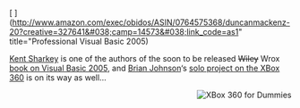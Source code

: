 [ <img src="http://rcm-images.amazon.com/images/P/0764575368.01._SCTZZZZZZZ_.jpg" align="left" alt="" border="0" /> ](http://www.amazon.com/exec/obidos/ASIN/0764575368/duncanmackenz-20?creative=327641&#038;camp=14573&#038;link_code=as1" title="Professional Visual Basic 2005)

[Kent Sharkey](http://www.acmebinary.com/blogs/kent) is one of the authors of the soon to be released <strike>Wiley</strike> Wrox [book on Visual Basic 2005](http://www.amazon.com/exec/obidos/ASIN/0764575368/duncanmackenz-20?creative=327641&#038;camp=14573&#038;link_code=as1), and [Brian Johnson](http://www.bufferoverrun.net)&#8216;s [solo project on the XBox 360](http://www.amazon.com/exec/obidos/ASIN/0471771805/duncanmackenz-20?creative=327641&#038;camp=14573&#038;link_code=as1) is on its way as well...

[<img src="http://rcm-images.amazon.com/images/P/0471771805.01._SCTZZZZZZZ_.jpg" align="right" alt="XBox 360 for Dummies" border="0" />](http://www.amazon.com/exec/obidos/ASIN/0471771805/duncanmackenz-20?creative=327641&#038;camp=14573&#038;link_code=as1)